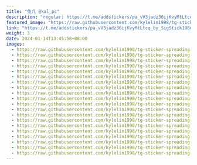 ```yaml
---
title: "兔几 @kal_pc"
description: "regular: https://t.me/addstickers/pa_vV3jadz36ijKvyMtLtcq_by_SigStick19Bot"
featured_image: "https://raw.githubusercontent.com/kylelin1998/tg-sticker-spreading-worldwide-images/main/img/ac8f8047-4277-4ff4-927c-8c095f1103c4.jpg"
link: "https://t.me/addstickers/pa_vV3jadz36ijKvyMtLtcq_by_SigStick19Bot"
weight: 3
date: 2024-01-14T13:45:58+08:00
images:
  - https://raw.githubusercontent.com/kylelin1998/tg-sticker-spreading-worldwide-images/main/img/ac8f8047-4277-4ff4-927c-8c095f1103c4.jpg
  - https://raw.githubusercontent.com/kylelin1998/tg-sticker-spreading-worldwide-images/main/img/9dcf1a47-9c40-4bd8-819a-7bff1d4967fb.jpg
  - https://raw.githubusercontent.com/kylelin1998/tg-sticker-spreading-worldwide-images/main/img/633ae2ef-503e-49fa-9bba-507669cd8fa5.jpg
  - https://raw.githubusercontent.com/kylelin1998/tg-sticker-spreading-worldwide-images/main/img/f1e10137-02ca-4983-868a-c8d0be390f5f.jpg
  - https://raw.githubusercontent.com/kylelin1998/tg-sticker-spreading-worldwide-images/main/img/1f026537-6d6c-447b-a100-7a8e54e165da.jpg
  - https://raw.githubusercontent.com/kylelin1998/tg-sticker-spreading-worldwide-images/main/img/56c3a2c9-354d-47a4-970b-a19b2303fb64.jpg
  - https://raw.githubusercontent.com/kylelin1998/tg-sticker-spreading-worldwide-images/main/img/a7c41960-0f68-4163-b7a4-54c7c10dd95f.jpg
  - https://raw.githubusercontent.com/kylelin1998/tg-sticker-spreading-worldwide-images/main/img/9cc85548-18a7-44a1-87ec-2a4f0bfcf5a4.jpg
  - https://raw.githubusercontent.com/kylelin1998/tg-sticker-spreading-worldwide-images/main/img/55cd3099-8cd1-4f4b-a141-b5480f1b3189.jpg
  - https://raw.githubusercontent.com/kylelin1998/tg-sticker-spreading-worldwide-images/main/img/c7fe8048-474c-4e05-8a03-148fe40500e7.jpg
  - https://raw.githubusercontent.com/kylelin1998/tg-sticker-spreading-worldwide-images/main/img/67d9c707-f069-4591-8060-60c20d947857.jpg
  - https://raw.githubusercontent.com/kylelin1998/tg-sticker-spreading-worldwide-images/main/img/b1a7c3bd-3cd4-4e87-a9b3-1c0a137c0b69.jpg
  - https://raw.githubusercontent.com/kylelin1998/tg-sticker-spreading-worldwide-images/main/img/7f697817-fe4a-4e4a-8fb4-dad9fa70839b.jpg
  - https://raw.githubusercontent.com/kylelin1998/tg-sticker-spreading-worldwide-images/main/img/3492ff25-f84a-47f4-9e70-3cd2044b5b91.jpg
  - https://raw.githubusercontent.com/kylelin1998/tg-sticker-spreading-worldwide-images/main/img/f6a2ce0b-ad0d-4797-9cb9-fe26f9d24b49.jpg
  - https://raw.githubusercontent.com/kylelin1998/tg-sticker-spreading-worldwide-images/main/img/ff2ecf99-073f-44cf-81eb-f430e2557637.jpg
  - https://raw.githubusercontent.com/kylelin1998/tg-sticker-spreading-worldwide-images/main/img/363bfa1d-8c0a-40ea-8c15-ee0cc7039cab.jpg
  - https://raw.githubusercontent.com/kylelin1998/tg-sticker-spreading-worldwide-images/main/img/ee65da02-2303-4947-b00a-786e9b3ea7a8.jpg
  - https://raw.githubusercontent.com/kylelin1998/tg-sticker-spreading-worldwide-images/main/img/28200a5c-c821-4cfd-96f7-0eca443ed75e.jpg
  - https://raw.githubusercontent.com/kylelin1998/tg-sticker-spreading-worldwide-images/main/img/fecff893-4260-404a-bbc6-f4b91cb03290.jpg
---
```

